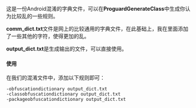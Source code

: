 这是一份Android混淆的字典文件，可以在**ProguardGenerateClass**中生成你认为比较乱的一些规则。

**comm_dict.txt**文件是网上的比较通用的字典文件，在此基础上，我在里面添加了一些其他的字符，使得更加的乱。

**output_dict.txt**是生成输出的文件，可以直接使用。

#### 使用
在我们的混淆文件中，添加以下规则即可：
```
-obfuscationdictionary output_dict.txt
-classobfuscationdictionary output_dict.txt
-packageobfuscationdictionary output_dict.txt
```